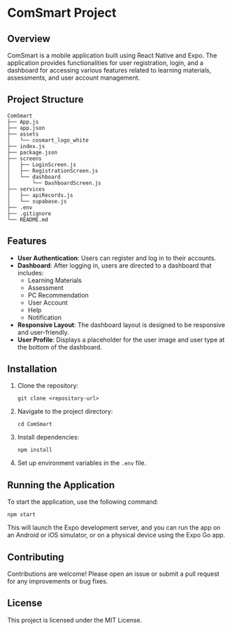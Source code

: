 # ComSmart Project

## Overview
ComSmart is a mobile application built using React Native and Expo. The application provides functionalities for user registration, login, and a dashboard for accessing various features related to learning materials, assessments, and user account management.

## Project Structure
```
ComSmart
├── App.js
├── app.json
├── assets
│   └── cosmart_logo_white
├── index.js
├── package.json
├── screens
│   ├── LoginScreen.js
│   ├── RegistrationScreen.js
│   └── dashboard
│       └── DashboardScreen.js
├── services
│   ├── apiRecords.js
│   └── supabase.js
├── .env
├── .gitignore
└── README.md
```

## Features
- **User Authentication**: Users can register and log in to their accounts.
- **Dashboard**: After logging in, users are directed to a dashboard that includes:
  - Learning Materials
  - Assessment
  - PC Recommendation
  - User Account
  - Help
  - Notification
- **Responsive Layout**: The dashboard layout is designed to be responsive and user-friendly.
- **User Profile**: Displays a placeholder for the user image and user type at the bottom of the dashboard.

## Installation
1. Clone the repository:
   ```
   git clone <repository-url>
   ```
2. Navigate to the project directory:
   ```
   cd ComSmart
   ```
3. Install dependencies:
   ```
   npm install
   ```
4. Set up environment variables in the `.env` file.

## Running the Application
To start the application, use the following command:
```
npm start
```
This will launch the Expo development server, and you can run the app on an Android or iOS simulator, or on a physical device using the Expo Go app.

## Contributing
Contributions are welcome! Please open an issue or submit a pull request for any improvements or bug fixes.

## License
This project is licensed under the MIT License.